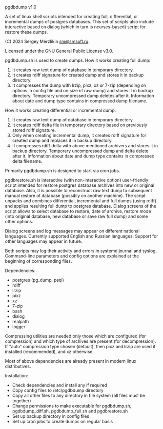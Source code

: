 pgdbdump v1.0

A set of linux shell scripts intended for creating full, differential, or incremental dumps of postgres databases.
This set of scripts also include interactive based on dialog (which in turn is ncurses-based) script for restore these dumps.

(C) 2024 Sergey Merzlikin sm@smsoft.ru

Licensed under the GNU General Public License v3.0.

pgdbdump.sh is used to create dumps. How it works creating full dump:
1. It creates raw text dump of database in temporary directory.
2. It creates rdiff signature for created dump and stores it in backup directory.
3. It compresses the dump with lrzip, pixz, xz or 7-zip (depending on options in config file and on size of raw dump)
   and stores it in backup directory. Temporary uncompressed dump deletes after it. Information about date and dump type
   contains in compressed dump filename.

How it works creating differential or incremental dump:
1. It creates raw text dump of database in temporary directory.
2. It creates rdiff delta file in temporary directory based on previously stored rdiff signature.
3. Only when creating incremental dump, it creates rdiff signature for created dump and replaces it in backup directory.
3. It compresses rdiff delta with above mentioned archivers and stores it in backup directory. Temporary uncompressed
   dump and delta delete after it. Information about date and dump type contains in compressed delta filename.

Primarily pgdbdump.sh is designed to start via cron jobs.

pgdbrestore.sh is interactive (with non-interactive option) user-friendly script intended for restore postgres
database archives into new or original database. Also, it is possible to reconstruct raw text dump to subsequent manual
restore of database (possibly on another machine).
The script unpacks and combines differential, incremental and full dumps (using rdiff) and applies resulting
full dump to postgres database.
Dialog screens of the script allows to select database to restore, date of archive, restore mode (into original 
database, new database or save raw full dump) and some other options.

Dialog screens and log messages may appear on different national languages. Currently supported English and Russian
languages. Support for other languages may appear in future.

Both scripts may log their activity and errors in systemd journal and syslog.
Command-line parameters and config options are explained at the beginning of corresponding files.

Dependencies:
 - postgres (pg_dump, psql)
 - rdiff
 - lrzip
 - pixz
 - xz
 - 7-zip
 - bash
 - dialog
 - realpath
 - logger

Compressing utilities are needed only those which are configured (for compression) and which type of archives are
present (for decompression). If "auto" compression type chosen (default), then pixz and lrzip are used if installed
(recommended), and xz otherwise.

Most of above dependencies are already present in modern linux distributives.

Installation:
 - Check dependencies and install any if required
 - Copy config files to /etc/pgdbdump directory
 - Copy all other files to any directory in file system (all files must be together)
 - Change permissions to make executable for pgdbdump.sh, pgdbdump_diff.sh, pgdbdump_full.sh and pgdbrestore.sh
 - Set up backup directory in config files
 - Set up cron jobs to create dumps on regular basis

